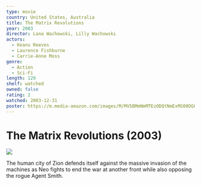 ```yaml
---
type: movie
country: United States, Australia
title: The Matrix Revolutions
year: 2003
director: Lana Wachowski, Lilly Wachowski
actors:
  - Keanu Reeves
  - Laurence Fishburne
  - Carrie-Anne Moss
genre:
  - Action
  - Sci-Fi
length: 129
shelf: watched
owned: false
rating: 2
watched: 2003-12-31
poster: https://m.media-amazon.com/images/M/MV5BMmNmMTEzODQtNmExMS00OGUxLWFkNTItMTM3NzBlNDk0YWU5XkEyXkFqcGc@._V1_SX300.jpg
---
```


# The Matrix Revolutions (2003)

![](https://m.media-amazon.com/images/M/MV5BMmNmMTEzODQtNmExMS00OGUxLWFkNTItMTM3NzBlNDk0YWU5XkEyXkFqcGc@._V1_SX300.jpg)

The human city of Zion defends itself against the massive invasion of the machines as Neo fights to end the war at another front while also opposing the rogue Agent Smith.